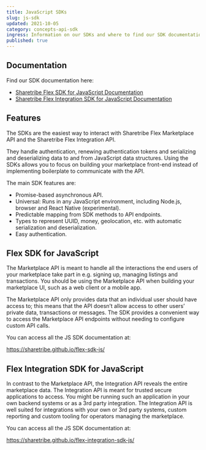 ```yaml
---
title: JavaScript SDKs
slug: js-sdk
updated: 2021-10-05
category: concepts-api-sdk
ingress: Information on our SDKs and where to find our SDK documentation
published: true
---
```


## Documentation

Find our SDK documentation here:

- [Sharetribe Flex SDK for JavaScript Documentation](https://sharetribe.github.io/flex-sdk-js/)
- [Sharetribe Flex Integration SDK for JavaScript Documentation](https://sharetribe.github.io/flex-integration-sdk-js/)

## Features

The SDKs are the easiest way to interact with Sharetribe Flex
Marketplace API and the Sharetribe Flex Integration API.

They handle authentication, renewing authentication tokens and
serializing and deserializing data to and from JavaScript data
structures. Using the SDKs allows you to focus on building your
marketplace front-end instead of implementing boilerplate to communicate
with the API.

The main SDK features are:

- Promise-based asynchronous API.
- Universal: Runs in any JavaScript environment, including Node.js,
  browser and React Native (experimental).
- Predictable mapping from SDK methods to API endpoints.
- Types to represent UUID, money, geolocation, etc. with automatic
  serialization and deserialization.
- Easy authentication.

## Flex SDK for JavaScript

The Marketplace API is meant to handle all the interactions the end
users of your marketplace take part in e.g. signing up, managing
listings and transactions. You should be using the Marketplace API when
building your marketplace UI, such as a web client or a mobile app.

The Marketplace API only provides data that an individual user should
have access to; this means that the API doesn’t allow access to other
users’ private data, transactions or messages. The SDK provides a
convenient way to access the Marketplace API endpoints without needing
to configure custom API calls.

You can access all the JS SDK documentation at:

https://sharetribe.github.io/flex-sdk-js/

## Flex Integration SDK for JavaScript

In contrast to the Marketplace API, the Integration API reveals the
entire marketplace data. The Integration API is meant for trusted secure
applications to access. You might be running such an application in your
own backend systems or as a 3rd party integration. The Integration API
is well suited for integrations with your own or 3rd party systems,
custom reporting and custom tooling for operators managing the
marketplace.

You can access all the JS SDK documentation at:

https://sharetribe.github.io/flex-integration-sdk-js/
